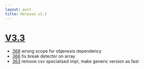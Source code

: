 ```yaml
---
layout: post
title: Release v3.3
---
```


# [V3.3](https://github.com/arnaudroger/SimpleFlatMapper/issues?q=milestone%3A3.3)

* [368](https://github.com/arnaudroger/SimpleFlatMapper/issues/368) wrong scope for objenesis dependency
* [366](https://github.com/arnaudroger/SimpleFlatMapper/issues/366) fix break detector on array
* [363](https://github.com/arnaudroger/SimpleFlatMapper/issues/363) remove csv specialised impl, make generic version as fast

